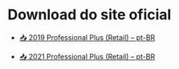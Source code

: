 # Download do site oficial

* [📥 2019 Professional Plus (Retail) – pt-BR](https://officecdn.microsoft.com/pr/492350f6-3a01-4f97-b9c0-c7c6ddf67d60/media/pt-br/ProPlus2019Retail.img)

* [📥 2021 Professional Plus (Retail) – pt-BR](https://officecdn.microsoft.com/pr/492350f6-3a01-4f97-b9c0-c7c6ddf67d60/media/pt-br/ProPlus2021Retail.img)

